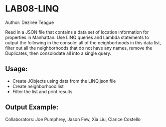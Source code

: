 # LAB08-LINQ

Author: Deziree Teague 

Read in a JSON file that contains a data set of location information for properties in Manhattan. Use LINQ queries and Lambda statements to output the following in the console: all of the neighborhoods in this data list, filter out all the neighborhoods that do not have any names, remove the Duplicates, then consolodate all into a single query.

## Usage:

* Create JObjects using data from the LINQ.json file
* Create neighborhood list
* Filter the list and print results

## Output Example:

Collaborators: Joe Pumphrey, Jason Few, Xia Liu, Clarice Costello
